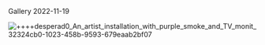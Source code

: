 
Gallery
2022-11-19

![++++desperad0_An_artist_installation_with_purple_smoke_and_TV_monit_32324cb0-1023-458b-9593-679eaab2bf07](https://user-images.githubusercontent.com/3966741/202864521-accbb759-57d8-4f96-aec4-f3d0dc971495.png)
